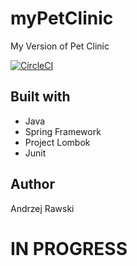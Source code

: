 # myPetClinic
My Version of Pet Clinic

[![CircleCI](https://circleci.com/gh/araws/myPetClinic.svg?style=svg)](https://circleci.com/gh/araws/myPetClinic)

## Built with
- Java
- Spring Framework
- Project Lombok
- Junit

## Author
Andrzej Rawski


# IN PROGRESS
